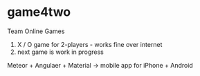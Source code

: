 # game4two
Team Online Games
1)  X / O  game for  2-players - works fine over internet
2)  next game is work in progress

Meteor + Angulaer + Material -> mobile app for iPhone + Android

